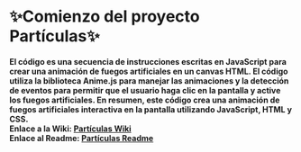 <h1>
✨Comienzo del proyecto Partículas✨</h1>
<strong>El código es una secuencia de instrucciones escritas en JavaScript para crear una animación de fuegos artificiales en un canvas HTML. El código utiliza la biblioteca Anime.js para manejar las animaciones y la detección de eventos para permitir que el usuario haga clic en la pantalla y active los fuegos artificiales. En resumen, este código crea una animación de fuegos artificiales interactiva en la pantalla utilizando JavaScript, HTML y CSS.</strong>
<strong><br>Enlace a la Wiki: <a href="https://github.com/CodeStrong2023/TercerSemestreCodiPro/blob/main/BalmacedaAV/ProyectoParticulas/ParticulasWiki.md">Partículas Wiki</a></strong>
<strong><br>Enlace al Readme: <a href="https://github.com/CodeStrong2023/TercerSemestreCodiPro/blob/main/BalmacedaAV/ProyectoParticulas/ParticulasReadme.md">Partículas Readme</a></strong>
